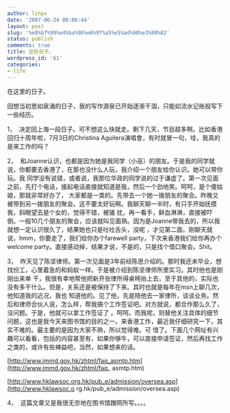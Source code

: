 ```yaml
---
author: linpx
date: '2007-06-24 08:06:44'
layout: post
slug: '%e8%bf%99%e4%ba%9b%e6%97%a5%e5%ad%90%e3%80%82'
status: publish
comments: true
title: 这些日子。
wordpress_id: '61'
categories:
- life
---
```


在这里的日子。


回想当初思如泉涌的日子，我的写作源泉已开始逐渐干涸，只能如流水记账般写下一些经历。

1，  决定回上海一段日子。可不想这么快就走。剩下几天，节目超多啊。比如香港回归十周年啦，7月3日的Christina
Aguilera演唱會，有时就冒一句，哇，我真的是来工作的吗？

2，  和Joanne认识，也都是因为她是我同学（小巫）的朋友。于是我的同学就说，你都要去香港了，在那也没什么人玩，我介绍一个朋友给你认识。她可以带你玩。我
同学没有说错，或者说，我那位华政的同学说的过于谦虚了。第一次见面之前，先打个电话，接起电话直接就知道是我，然后一个劲地笑。呵呵，是个傻姑娘，那就非常好办了，
大家都是一类的。先带去一个她一拨朋友的聚会。昨晚又被带到另一拨朋友的聚会。这不要太好玩啊。我聊天聊一半时，有只手开始抚摸我，斜眼望去是个女的，觉得不错，被骚
扰，再一看手，鲜血淋淋，直接被吓倒。一般10几个朋友的聚会，应该就叫见面熟。因为是Joanne带我去的，所以我就想一定认识很久了，结果她也只是吐吐舌头，没呢
，才见第二面。刚聊天就说，hmm，你要走了，我们给你办个farewell party，下次来香港我们给你再办个welcome
party。直接感动掉，结果才说，不是的，只是找个借口聚会。Shit。

3，  昨天见了陈坚律师。第一次见面是3年前经陈思介绍的。那时我还未毕业，想找份工，心里着急的和蚂蚁一样。于是被介绍到陈坚律师所里实习。其时他也是刚刚出来单
干，我很有幸地帮他把新开张律所得桌椅抬上去，至于其他的，实际也没有多干什么。但是，关系还是被保持了下来。其时也就是每年在msn上聊几次，他知道我的近况，我也
知道他的。见了他，先是陪他去一家律所，谈谈业务。然后和律师合伙人说，怎么样，帮我搞个工作签证吧。对方就说，都合作那么久了，没问题。于是，他就可以拿工作签证了
。呵呵。而我呢，则替他关注具体的细节问题，这也是我今天来图书馆的目的之一。来香港工作，最近我仔细研究一下，其实不难的。最主要的是因为大家不熟，所以觉得难。可
惜了。下面几个网址有兴趣可以看看，包括的内容甚至有，如果你够牛，可以直接申请签证，然后再找工作之类的，或许有些裨益吧，当然，如果想来的话。

[http://www.immd.gov.hk/zhtml/faq_asmtp.htm](http://www.immd.gov.hk/zhtml/faq_
asmtp.htm)

[http://www.hklawsoc.org.hk/pub_e/admission/oversea.asp](http://www.hklawsoc.o
rg.hk/pub_e/admission/oversea.asp)

4，  这篇文章又是我很无奈地在图书馆蹭网所写。。。。

